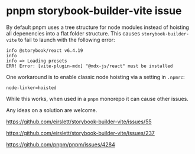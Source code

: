 # pnpm storybook-builder-vite issue

By default pnpm uses a tree structure for node modules instead of hoisting all
depenencies into a flat folder structure. This causes `storybook-builder-vite`
to fail to launch with the following error:

```
info @storybook/react v6.4.19
info
info => Loading presets
ERR! Error: [vite-plugin-mdx] "@mdx-js/react" must be installed
```

One workaround is to enable classic node hoisting via a setting in `.npmrc`:

```
node-linker=hoisted
```

While this works, when used in a `pnpm` monorepo it can cause other issues.

Any ideas on a solution are welcome.

https://github.com/eirslett/storybook-builder-vite/issues/55

https://github.com/eirslett/storybook-builder-vite/issues/237

https://github.com/pnpm/pnpm/issues/4284
